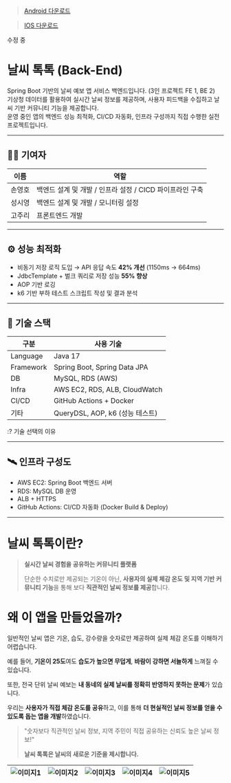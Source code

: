 > [Android 다운로드](https://play.google.com/store/apps/details?id=com.weather2&hl=ko)

> [IOS 다운로드](https://apps.apple.com/kr/app/%EB%82%A0%EC%94%A8%ED%86%A1%ED%86%A1/id6738004972)

수정 중

# 날씨 톡톡 (Back-End)

Spring Boot 기반의 날씨 예보 앱 서비스 백엔드입니다. (3인 프로젝트 FE 1, BE 2)  
기상청 데이터를 활용하여 실시간 날씨 정보를 제공하며, 사용자 피드백을 수집하고 날씨 기반 커뮤니티 기능을 제공합니다.  
운영 중인 앱의 백엔드 성능 최적화, CI/CD 자동화, 인프라 구성까지 직접 수행한 실전 프로젝트입니다.

---

## 🙋‍♂️ 기여자
| 이름 | 역할 |
|------|------|
| 손영호 |	백엔드 설계 및 개발 / 인프라 설정 / CICD 파이프라인 구축
| 성시영 |	백엔드 설계 및 개발 / 모니터링 설정
| 고주리 |	프론트엔드 개발

---

## ⚙️ 성능 최적화

- 비동기 저장 로직 도입 → API 응답 속도 **42% 개선** (1150ms → 664ms)
- JdbcTemplate + 벌크 쿼리로 저장 성능 **55% 향상** 
- AOP 기반 로깅
- k6 기반 부하 테스트 스크립트 작성 및 결과 분석

---

## 🧰 기술 스택

| 구분 | 사용 기술 |
|------|-----------|
| Language | Java 17 |
| Framework | Spring Boot, Spring Data JPA |
| DB | MySQL, RDS (AWS) |
| Infra | AWS EC2, RDS, ALB, CloudWatch |
| CI/CD | GitHub Actions + Docker |
| 기타 | QueryDSL, AOP, k6 (성능 테스트) |

:? 기술 선택의 이유

---

## 🛰️ 인프라 구성도

- AWS EC2: Spring Boot 백엔드 서버
- RDS: MySQL DB 운영
- ALB + HTTPS
- GitHub Actions: CI/CD 자동화 (Docker Build & Deploy)

---

# 날씨 톡톡이란?

> **실시간 날씨 경험을 공유하는 커뮤니티 플랫폼**
> 
> 
> 단순한 수치로만 제공되는 기온이 아닌, **사용자의 실제 체감 온도 및 지역 기반 커뮤니티 기능**을 통해 보다 **직관적인 날씨 정보를 제공**합니다. 
>

# 왜 이 앱을 만들었을까?

일반적인 날씨 앱은 기온, 습도, 강수량을 숫자로만 제공하여 실제 체감 온도를 이해하기 어렵습니다.

예를 들어, **기온이 25도**여도 **습도가 높으면 무덥게**, **바람이 강하면 서늘하게** 느껴질 수 있습니다.

또한, 전국 단위 날씨 예보는 **내 동네의 실제 날씨를 정확히 반영하지 못하는 문제**가 있습니다.

우리는 **사용자가 직접 체감 온도를 공유**하고, 이를 통해 **더 현실적인 날씨 정보를 얻을 수 있도록 돕는 앱을 개발**하였습니다.

> "숫자보다 직관적인 날씨 정보, 지역 주민이 직접 공유하는 신뢰도 높은 날씨 정보!"
> 
> 
> **날씨 톡톡은 날씨의 새로운 기준을 제시합니다.**
>

| ![이미지1](https://github.com/user-attachments/assets/b8b7084b-3f73-45fc-8eae-915dd6e912d8) | ![이미지2](https://github.com/user-attachments/assets/2031ee14-b28b-43d9-a9b3-a31f168dac68) | ![이미지3](https://github.com/user-attachments/assets/049bce19-28db-49a2-8e3c-cf298523f35b) | ![이미지4](https://github.com/user-attachments/assets/235dec11-8f3c-4c3d-8809-f8ba05e8cb89) | ![이미지5](https://github.com/user-attachments/assets/ea4acf4c-48fc-477b-86b6-a99e70129198) |
|---|---|---|---|---|


